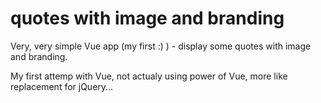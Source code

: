 # quotes with image and branding

Very, very simple Vue app (my first :) ) - display some quotes with image and branding.

My first attemp with Vue, not actualy using power of Vue, more like replacement for jQuery...
